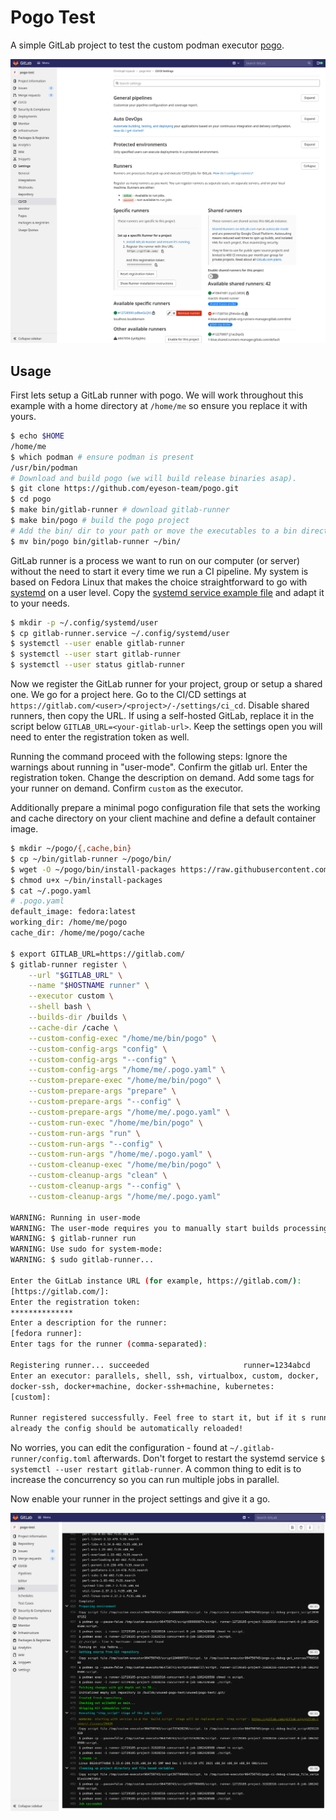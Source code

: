 
# Pogo Test

A simple GitLab project to test the custom podman executor
[pogo](https://github.com/eyeson-team/pogo).

![](./gitlab-settings.png)

## Usage

First lets setup a GitLab runner with pogo. We will work throughout this
example with a home directory at `/home/me` so ensure you replace it with
yours.

```sh
$ echo $HOME
/home/me
$ which podman # ensure podman is present
/usr/bin/podman
# Download and build pogo (we will build release binaries asap).
$ git clone https://github.com/eyeson-team/pogo.git
$ cd pogo
$ make bin/gitlab-runner # download gitlab-runner
$ make bin/pogo # build the pogo project
# Add the bin/ dir to your path or move the executables to a bin directory.
$ mv bin/pogo bin/gitlab-runner ~/bin/
```

GitLab runner is a process we want to run on our computer (or server) without
the need to start it every time we run a CI pipeline. My system is based on
Fedora Linux that makes the choice straightforward to go with
[systemd](https://www.freedesktop.org/wiki/Software/systemd/) on a user level.
Copy the [systemd service example
file](https://github.com/eyeson-team/pogo/blob/main/gitlab-runner.service) and
adapt it to your needs.

```sh
$ mkdir -p ~/.config/systemd/user
$ cp gitlab-runner.service ~/.config/systemd/user
$ systemctl --user enable gitlab-runner
$ systemctl --user start gitlab-runner
$ systemctl --user status gitlab-runner
```

Now we register the GitLab runner for your project, group or setup a shared
one. We go for a project here. Go to the CI/CD settings at
`https://gitlab.com/<user>/<project>/-/settings/ci_cd`. Disable shared runners,
then copy the URL. If using a self-hosted GitLab, replace it in the script
below `GITLAB_URL=<your-gitlab-url>`. Keep the settings open you will need to
enter the registration token as well.

Running the command proceed with the following steps: Ignore the warnings about
running in "user-mode". Confirm the gitlab url. Enter the registration
token. Change the description on demand. Add some tags for your runner on
demand. Confirm `custom` as the executor.

Additionally prepare a minimal pogo configuration file that sets the working
and cache directory on your client machine and define a default container
image.

```sh
$ mkdir ~/pogo/{,cache,bin}
$ cp ~/bin/gitlab-runner ~/pogo/bin/
$ wget -O ~/pogo/bin/install-packages https://raw.githubusercontent.com/eyeson-team/pogo/main/bin/install-packages
$ chmod u+x ~/bin/install-packages
$ cat ~/.pogo.yaml
# .pogo.yaml
default_image: fedora:latest
working_dir: /home/me/pogo
cache_dir: /home/me/pogo/cache

$ export GITLAB_URL=https://gitlab.com/
$ gitlab-runner register \
    --url "$GITLAB_URL" \
    --name "$HOSTNAME runner" \
    --executor custom \
    --shell bash \
    --builds-dir /builds \
    --cache-dir /cache \
    --custom-config-exec "/home/me/bin/pogo" \
    --custom-config-args "config" \
    --custom-config-args "--config" \
    --custom-config-args "/home/me/.pogo.yaml" \
    --custom-prepare-exec "/home/me/bin/pogo" \
    --custom-prepare-args "prepare" \
    --custom-prepare-args "--config" \
    --custom-prepare-args "/home/me/.pogo.yaml" \
    --custom-run-exec "/home/me/bin/pogo" \
    --custom-run-args "run" \
    --custom-run-args "--config" \
    --custom-run-args "/home/me/.pogo.yaml" \
    --custom-cleanup-exec "/home/me/bin/pogo" \
    --custom-cleanup-args "clean" \
    --custom-cleanup-args "--config" \
    --custom-cleanup-args "/home/me/.pogo.yaml"

WARNING: Running in user-mode
WARNING: The user-mode requires you to manually start builds processing:
WARNING: $ gitlab-runner run
WARNING: Use sudo for system-mode:
WARNING: $ sudo gitlab-runner...

Enter the GitLab instance URL (for example, https://gitlab.com/):
[https://gitlab.com/]:
Enter the registration token:
**************
Enter a description for the runner:
[fedora runner]:
Enter tags for the runner (comma-separated):

Registering runner... succeeded                     runner=1234abcd
Enter an executor: parallels, shell, ssh, virtualbox, custom, docker,
docker-ssh, docker+machine, docker-ssh+machine, kubernetes:
[custom]:

Runner registered successfully. Feel free to start it, but if it s running
already the config should be automatically reloaded!
```

No worries, you can edit the configuration - found at
`~/.gitlab-runner/config.toml` afterwards. Don't forget to restart the systemd
service `$ systemctl --user restart gitlab-runner`. A common thing to edit is
to increase the concurrency so you can run multiple jobs in parallel.

Now enable your runner in the project settings and give it a go.

![](./gitlab-ci-job.png)
